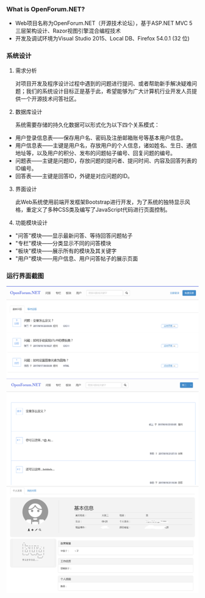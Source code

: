 ### What is OpenForum.NET?

* Web项目名称为OpenForum.NET（开源技术论坛），基于ASP.NET MVC 5 三层架构设计、Razor视图引擎混合编程技术
* 开发及调试环境为Visual Studio 2015、Local DB、Firefox 54.0.1 (32 位)

### 系统设计

1. 需求分析

   对项目开发及程序设计过程中遇到的问题进行提问、或者帮助新手解决疑难问题；我们的系统设计目标正是基于此，希望能够为广大计算机行业开发人员提供一个开源技术问答社区。

2. 数据库设计

   系统需要存储的持久化数据可以形式化为以下四个关系模式：

* 用户登录信息表——保存用户名、密码及注册邮箱账号等基本用户信息。
* 用户信息表——主键是用户名，存放用户的个人信息，诸如姓名、生日、通信地址等，以及用户的积分、发布的问题帖子编号、回复问题的编号。
* 问题表——主键是问题ID，存放问题的提问者、提问时间、内容及回答列表的ID编号。
* 回答表——主键是回答ID，外键是对应问题的ID。

3. 界面设计

   此Web系统使用前端开发框架Bootstrap进行开发，为了系统的独特显示风格，重定义了多种CSS类及编写了JavaScript代码进行页面控制。

4. 功能模块设计

* "问答"模块——显示最新问答、等待回答问题帖子
* "专栏"模块——分类显示不同的问答模块
* "板块"模块——展示所有的模块及其关键字
* "用户"模块——用户信息、用户问答帖子的展示页面


### 运行界面截图

![not found](main.png "主页")
![not found](forum.png "帖子")
![not found](inf.png "个人信息")